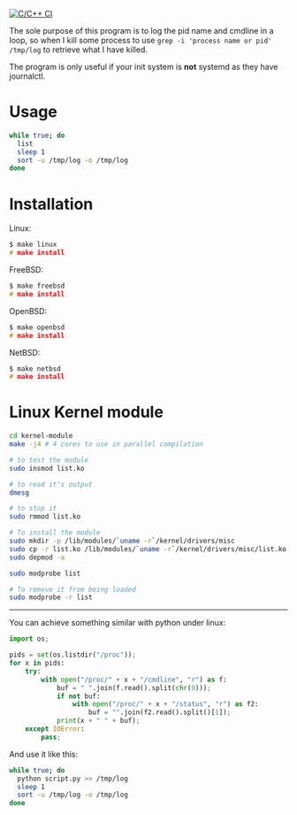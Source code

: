   [![C/C++ CI](https://github.com/su8/proc-list-looper/actions/workflows/c-cpp.yml/badge.svg)](https://github.com/su8/proc-list-looper/actions/workflows/c-cpp.yml)

The sole purpose of this program is to log the pid name and cmdline in a loop, so when I kill some process to use `grep -i 'process name or pid' /tmp/log` to retrieve what I have killed.

The program is only useful if your init system is **not** systemd as they have journalctl.

# Usage

```bash
while true; do
  list
  sleep 1
  sort -u /tmp/log -o /tmp/log
done
```

# Installation

Linux:

```c
$ make linux
# make install
```

FreeBSD:

```c
$ make freebsd
# make install
```

OpenBSD:

```c
$ make openbsd
# make install
```

NetBSD:

```c
$ make netbsd
# make install
```

# Linux Kernel module

```bash
cd kernel-module
make -j4 # 4 cores to use in parallel compilation

# to test the module
sudo insmod list.ko

# to read it's output
dmesg

# to stop it
sudo rmmod list.ko

# To install the module
sudo mkdir -p /lib/modules/`uname -r`/kernel/drivers/misc
sudo cp -r list.ko /lib/modules/`uname -r`/kernel/drivers/misc/list.ko
sudo depmod -a

sudo modprobe list

# To remove it from being loaded
sudo modprobe -r list
```

---

You can achieve something similar with python under linux:

```python
import os;

pids = set(os.listdir("/proc"));
for x in pids:
    try:
        with open("/proc/" + x + "/cmdline", "r") as f:
            buf = " ".join(f.read().split(chr(0)));
            if not buf:
                with open("/proc/" + x + "/status", "r") as f2:
                    buf = "".join(f2.read().split()[1]);
            print(x + " " + buf);
    except IOError:
        pass;
```

And use it like this:

```bash
while true; do
  python script.py >> /tmp/log
  sleep 1
  sort -u /tmp/log -o /tmp/log
done
```
